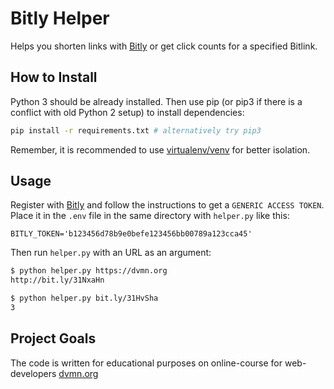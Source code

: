 # Bitly Helper

Helps you shorten links with [Bitly](https://bitly.com) or get click counts for a specified Bitlink.

## How to Install

Python 3 should be already installed. Then use pip (or pip3 if there is a conflict with old Python 2 setup) to install dependencies:

```bash
pip install -r requirements.txt # alternatively try pip3
```

Remember, it is recommended to use [virtualenv/venv](https://devman.org/encyclopedia/pip/pip_virtualenv/) for better isolation.

## Usage

Register with [Bitly](https://bitly.com) and follow the instructions to get a `GENERIC ACCESS TOKEN`. Place it in the `.env` file in the same directory with `helper.py` like this:
```
BITLY_TOKEN='b123456d78b9e0befe123456bb00789a123cca45'
```
Then run `helper.py` with an URL as an argument:
```bash
$ python helper.py https://dvmn.org
http://bit.ly/31NxaHn

$ python helper.py bit.ly/31HvSha
3
```



## Project Goals

The code is written for educational purposes on online-course for web-developers [dvmn.org](https://dvmn.org)

